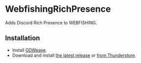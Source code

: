 # WebfishingRichPresence

Adds Discord Rich Presence to WEBFISHING.

## Installation

- Install [GDWeave](https://github.com/NotNite/GDWeave).
- Download and install [the latest release](https://github.com/NotNite/WebfishingRichPresence/releases) or [from Thunderstore](https://thunderstore.io/c/webfishing/p/NotNet/WebfishingRichPresence/).
